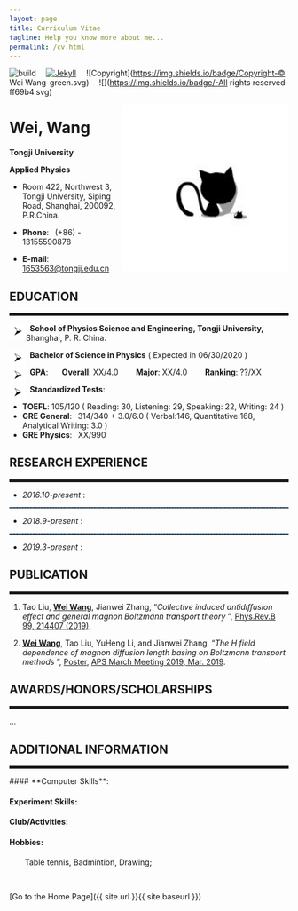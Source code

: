 ```yaml
---
layout: page
title: Curriculum Vitae
tagline: Help you know more about me...
permalink: /cv.html
---
```

![build](https://img.shields.io/badge/build-succedded-brightgreen.svg) &emsp;[![Jekyll](https://img.shields.io/badge/Jekyll-3.8+-blue.svg)](https://jekyllrb.com) &emsp;![Copyright](https://img.shields.io/badge/Copyright-© Wei Wang-green.svg) &emsp;![](https://img.shields.io/badge/-All rights reserved-ff69b4.svg)

<img src='https://raw.githubusercontent.com/NoNo721/Pictures/master/IMG_4222.JPG' alt="Wei Wang's Photo" title="Wei Wang's Photo" style='float:right; width:300px;height:100 px'/>

# **Wei, Wang**

**Tongji University**

**Applied Physics**

* Room 422, Northwest 3, Tongji University, Siping Road, Shanghai, 200092, P.R.China.

* **Phone**: &ensp;(+86) - 13155590878

* **E-mail**: &ensp;[1653563@tongji.edu.cn](mailto:1653563@tongji.edu.cn)&ensp;

## **EDUCATION**
<hr style="height:5px;" />

<img src='https://raw.githubusercontent.com/NoNo721/Pictures/master/arrow.png' alt="Wei Wang's Photo" title="Wei Wang's Photo" style='float:left; width:30px;height:10 px'/>&ensp;**School of Physics Science and Engineering, Tongji University,** Shanghai, P. R. China.

<img src='https://raw.githubusercontent.com/NoNo721/Pictures/master/arrow.png' alt="Wei Wang's Photo" title="Wei Wang's Photo" style='float:left; width:30px;height:10 px'/>&ensp;**Bachelor of Science in Physics** ( Expected in 06/30/2020 )

<img src='https://raw.githubusercontent.com/NoNo721/Pictures/master/arrow.png' alt="Wei Wang's Photo" title="Wei Wang's Photo" style='float:left; width:30px;height:10 px'/>&ensp;**GPA**: &ensp;&ensp;&ensp;**Overall**: XX/4.0 &ensp;&ensp;&ensp;&ensp;**Major**: XX/4.0 &ensp;&ensp;&ensp;&ensp;**Ranking**: ??/XX

<img src='https://raw.githubusercontent.com/NoNo721/Pictures/master/arrow.png' alt="Wei Wang's Photo" title="Wei Wang's Photo" style='float:left; width:30px;height:10 px'/>&ensp;**Standardized Tests**:

 + **TOEFL**: 105/120 ( Reading: 30, Listening: 29, Speaking: 22, Writing: 24 )
 + **GRE General**: &ensp;314/340 + 3.0/6.0 ( Verbal:146, Quantitative:168, Analytical Writing: 3.0 ) 
 + **GRE Physics**: &ensp;XX/990

## **RESEARCH EXPERIENCE**
<hr style="height:5px;" />

* *2016.10-present* :

<hr style="height:1px;border:none;border-top:1px dashed #1c6eb4" />

* *2018.9-present* :

<hr style="height:1px;border:none;border-top:1px dashed #1c6eb4" />

* *2019.3-present* :


## **PUBLICATION**
<hr style="height:5px;" />

1. Tao Liu, <u><b>Wei Wang</b></u>, Jianwei Zhang, “*Collective induced antidiffusion effect and general magnon Boltzmann transport theory* ”, [Phys.Rev.B 99, 214407 (2019)](https://journals.aps.org/prb/abstract/10.1103/PhysRevB.99.214407 "click").

2. <u><b>Wei Wang</b></u>, Tao Liu, YuHeng Li, and Jianwei Zhang, “*The H field dependence of magnon diffusion length basing on Boltzmann transport methods* ”, [Poster](https://raw.githubusercontent.com/NoNo721/Memo/master/poster.pdf "Download the Poster"), [APS March Meeting 2019, Mar. 2019](http://meetings.aps.org/Meeting/MAR19/Session/G70.144 "click").

## **AWARDS/HONORS/SCHOLARSHIPS**
<hr style="height:5px;" />
...


## **ADDITIONAL INFORMATION**
<hr style="height:5px;" />
#### **Computer Skills**:

#### **Experiment Skills**:

#### **Club/Activities**:

#### **Hobbies**: 
&emsp;&emsp;Table tennis, Badmintion, Drawing;

&ensp;

[Go to the Home Page]({{ site.url }}{{ site.baseurl }})



